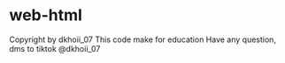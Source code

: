 # web-html
Copyright by dkhoii_07
This code make for education
Have any question, dms to tiktok @dkhoii_07
